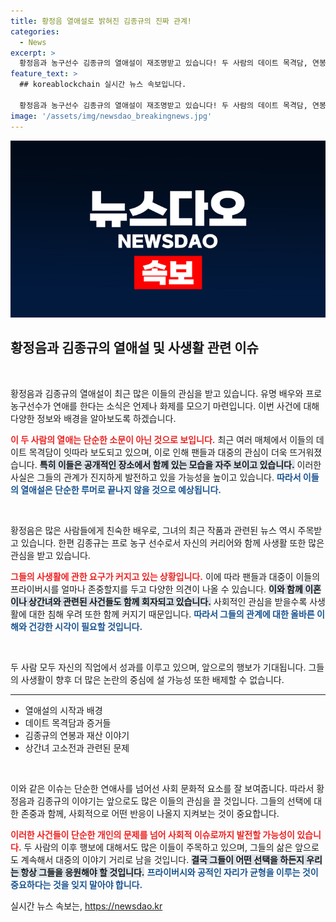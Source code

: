 ```yaml
---
title: 황정음 열애설로 밝혀진 김종규의 진짜 관계!
categories:
  - News
excerpt: >
  황정음과 농구선수 김종규의 열애설이 재조명받고 있습니다! 두 사람의 데이트 목격담, 연봉 및 재산 논란, 그리고 이혼 소문까지… 숨막히는 사생활의 진실을 파헤쳐봅니다! 클릭해서 확인하세요!
feature_text: >
  ## koreablockchain 실시간 뉴스 속보입니다.

  황정음과 농구선수 김종규의 열애설이 재조명받고 있습니다! 두 사람의 데이트 목격담, 연봉 및 재산 논란, 그리고 이혼 소문까지… 숨막히는 사생활의 진실을 파헤쳐봅니다! 클릭해서 확인하세요!
image: '/assets/img/newsdao_breakingnews.jpg'
---
```


<p><img src="/assets/img/newsdao_breakingnews.jpg" alt="koreablockchain 속보" /></p>

<h2 data-ke-size="size26">황정음과 김종규의 열애설 및 사생활 관련 이슈</h2>

<p data-ke-size="size16">&nbsp;</p>

<p>황정음과 김종규의 열애설이 최근 많은 이들의 관심을 받고 있습니다. 유명 배우와 프로 농구선수가 연애를 한다는 소식은 언제나 화제를 모으기 마련입니다. 이번 사건에 대해 다양한 정보와 배경을 알아보도록 하겠습니다. </p>

<p><b><span style="color: #ee2323;">이 두 사람의 열애는 단순한 소문이 아닌 것으로 보입니다.</span></b> 최근 여러 매체에서 이들의 데이트 목격담이 잇따라 보도되고 있으며, 이로 인해 팬들과 대중의 관심이 더욱 뜨거워졌습니다. <b><span style="background-color: #21538527;">특히 이들은 공개적인 장소에서 함께 있는 모습을 자주 보이고 있습니다.</span></b> 이러한 사실은 그들의 관계가 진지하게 발전하고 있을 가능성을 높이고 있습니다. <b><span style="color: #1a5490;">따라서 이들의 열애설은 단순한 루머로 끝나지 않을 것으로 예상됩니다.</span></b></p>

<p data-ke-size="size16">&nbsp;</p>

<p>황정음은 많은 사람들에게 친숙한 배우로, 그녀의 최근 작품과 관련된 뉴스 역시 주목받고 있습니다. 한편 김종규는 프로 농구 선수로서 자신의 커리어와 함께 사생활 또한 많은 관심을 받고 있습니다.</p>

<p><b><span style="color: #ee2323;">그들의 사생활에 관한 요구가 커지고 있는 상황입니다.</span></b> 이에 따라 팬들과 대중이 이들의 프라이버시를 얼마나 존중할지를 두고 다양한 의견이 나올 수 있습니다. <b><span style="background-color: #21538527;">이와 함께 이혼이나 상간녀와 관련된 사건들도 함께 회자되고 있습니다.</span></b> 사회적인 관심을 받을수록 사생활에 대한 침해 우려 또한 함께 커지기 때문입니다. <b><span style="color: #1a5490;">따라서 그들의 관계에 대한 올바른 이해와 건강한 시각이 필요할 것입니다.</span></b></p>

<p data-ke-size="size16">&nbsp;</p>

<p>두 사람 모두 자신의 직업에서 성과를 이루고 있으며, 앞으로의 행보가 기대됩니다. 그들의 사생활이 향후 더 많은 논란의 중심에 설 가능성 또한 배제할 수 없습니다.</p>

<hr>

<ul>
    <li>열애설의 시작과 배경</li>
    <li>데이트 목격담과 증거들</li>
    <li>김종규의 연봉과 재산 이야기</li>
    <li>상간녀 고소전과 관련된 문제</li>
</ul>

<p data-ke-size="size16">&nbsp;</p>

<p>이와 같은 이슈는 단순한 연애사를 넘어선 사회 문화적 요소를 잘 보여줍니다. 따라서 황정음과 김종규의 이야기는 앞으로도 많은 이들의 관심을 끌 것입니다. 그들의 선택에 대한 존중과 함께, 사회적으로 어떤 반응이 나올지 지켜보는 것이 중요합니다. </p>

<p><b><span style="color: #ee2323;">이러한 사건들이 단순한 개인의 문제를 넘어 사회적 이슈로까지 발전할 가능성이 있습니다.</span></b> 두 사람의 이후 행보에 대해서도 많은 이들이 주목하고 있으며, 그들의 삶은 앞으로도 계속해서 대중의 이야기 거리로 남을 것입니다. <b><span style="background-color: #21538527;">결국 그들이 어떤 선택을 하든지 우리는 항상 그들을 응원해야 할 것입니다.</span></b> <b><span style="color: #1a5490;">프라이버시와 공적인 자리가 균형을 이루는 것이 중요하다는 것을 잊지 말아야 합니다.</span></b></p>
실시간 뉴스 속보는, <a href="https://newsdao.kr" rel="dofollow">https://newsdao.kr</a>


